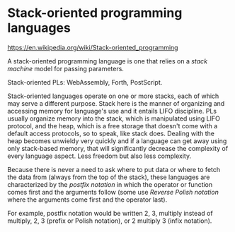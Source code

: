 # Stack-oriented programming languages


https://en.wikipedia.org/wiki/Stack-oriented_programming

A stack-oriented programming language is one that relies on a *stack machine* model for passing parameters.

Stack-oriented PLs: WebAssembly, Forth, PostScript.

Stack-oriented languages operate on one or more stacks, each of which may serve a different purpose. Stack here is the manner of organizing and accessing memory for language's use and it entails LIFO discipline. PLs usually organize memory into the stack, which is manipulated using LIFO protocol, and the heap, which is a free storage that doesn't come with a default access protocols, so to speak, like stack does. Dealing with the heap becomes unwieldy very quickly and if a language can get away using only stack-based memory, that will significantly decrease the complexity of every language aspect. Less freedom but also less complexity.

Because there is never a need to ask where to put data or where to fetch the data from (always from the top of the stack), these languages are characterized by the *postfix notation* in which the operator or function comes first and the arguments follow (some use *Reverse Polish notation* where the arguments come first and the operator last).


For example, postfix notation would be written 2, 3, multiply instead of multiply, 2, 3 (prefix or Polish notation), or 2 multiply 3 (infix notation).

